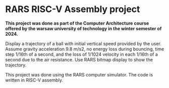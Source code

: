 # RARS RISC-V Assembly project
**This project was done as part of the Computer Architecture course offered by the warsaw university of technology in the winter semester of 2024.**

Display a trajectory of a ball with initial vertical speed provided by the
user. Assume gravity acceleration 9.8 m/s2, no energy loss during bouncing, 
time step 1/16th of a second, and the loss of 1/1024 velocity in each
1/16th of a second due to the air resistance. Use RARS bitmap display
to show the trajectory.

This project was done using the RARS computer simulator. The code is written in RISC-V assembly.
